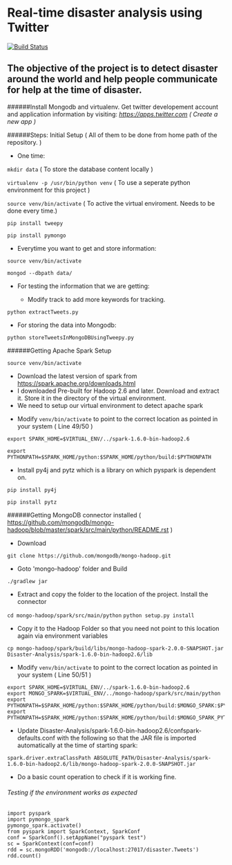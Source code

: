 # Real-time disaster analysis using Twitter

[![Build Status](https://travis-ci.org/CUBigDataClass/Disaster-Analysis.svg?branch=master)](https:/travis-ci.org/CUBigDataClass/Disaster-Analysis)
## The objective of the project is to detect disaster around the world and help people communicate for help at the time of disaster.

######Install Mongodb and virtualenv.
Get twitter developement account and application information by visiting: *https://apps.twitter.com ( Create a new app )*

######Steps: Initial Setup ( All of them to be done from home path of the repository. )



  * One time:

`mkdir data` ( To store the database content locally )

`virtualenv -p /usr/bin/python venv` ( To use a seperate python environment for this project )

`source venv/bin/activate` ( To active the virtual enviroment. Needs to be done every time.)

`pip install tweepy`

`pip install pymongo`

  * Everytime you want to get and store information:

`source venv/bin/activate`

`mongod --dbpath data/`

  - For testing the information that we are getting:

  	- Modify track to add more keywords for tracking.

`python extractTweets.py` 

  

  - For storing the data into Mongodb:

`python storeTweetsInMongoDBUsingTweepy.py`


######Getting Apache Spark Setup

`source venv/bin/activate`

  * Download the latest version of spark from https://spark.apache.org/downloads.html
  * I downloaded Pre-built for Hadoop 2.6 and later. Download and extract it. Store it in the directory of the virtual environment.
  * We need to setup our virtual environment to detect apache spark

  - Modify `venv/bin/activate` to point to the correct location as pointed in your system ( Line 49/50 )

`export SPARK_HOME=$VIRTUAL_ENV/../spark-1.6.0-bin-hadoop2.6`

`export PYTHONPATH=$SPARK_HOME/python:$SPARK_HOME/python/build:$PYTHONPATH`

  - Install py4j and pytz which is a library on which pyspark is dependent on.

`pip install py4j`

`pip install pytz`

######Getting MongoDB connector installed ( https://github.com/mongodb/mongo-hadoop/blob/master/spark/src/main/python/README.rst )

 - Download

 `git clone https://github.com/mongodb/mongo-hadoop.git`

 - Goto 'mongo-hadoop' folder and Build

 `./gradlew jar`

 - Extract and copy the folder to the location of the project. Install the connector 

 `cd mongo-hadoop/spark/src/main/python`
 `python setup.py install`

 - Copy it to the Hadoop Folder so that you need not point to this location again via environment variables

 `cp mongo-hadoop/spark/build/libs/mongo-hadoop-spark-2.0.0-SNAPSHOT.jar Disaster-Analysis/spark-1.6.0-bin-hadoop2.6/lib`

 - Modify `venv/bin/activate` to point to the correct location as pointed in your system ( Line 50/51 )

 ```
 export SPARK_HOME=$VIRTUAL_ENV/../spark-1.6.0-bin-hadoop2.6
 export MONGO_SPARK=$VIRTUAL_ENV/../mongo-hadoop/spark/src/main/python
 export PYTHONPATH=$SPARK_HOME/python:$SPARK_HOME/python/build:$MONGO_SPARK:$PYTHONPATH
 export PYTHONPATH=$SPARK_HOME/python:$SPARK_HOME/python/build:$MONGO_SPARK_PYTHON:$PYTHONPATH
 ```

 - Update Disaster-Analysis/spark-1.6.0-bin-hadoop2.6/confspark-defaults.conf with the following so that the JAR file is imported automatically at the time of starting spark:

  `spark.driver.extraClassPath ABSOLUTE_PATH/Disaster-Analysis/spark-1.6.0-bin-hadoop2.6/lib/mongo-hadoop-spark-2.0.0-SNAPSHOT.jar`

 - Do a basic count operation to check if it is working fine.

###### Testing if the environment works as expected 

```
import pyspark
import pymongo_spark
pymongo_spark.activate()
from pyspark import SparkContext, SparkConf
conf = SparkConf().setAppName("pyspark test")
sc = SparkContext(conf=conf)
rdd = sc.mongoRDD('mongodb://localhost:27017/disaster.Tweets')
rdd.count()
```


